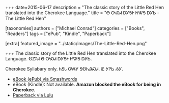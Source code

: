 +++
date=2015-06-17
description = "The classic story of the Little Red Hen translated into the Cherokee Language."
title = "Ꮎ ᎤᏍᏗ ᎠᎩᎦᎨ ᏥᏔᎦ ᎠᎩᏏ - The Little Red Hen"

[taxonomies]
authors = ["Michael Conrad"]
categories = ["Books", "Readers"]
tags = ["ePub", "Kindle", "Paperback"]

[extra]
featured_image = "../static/images/The-Little-Red-Hen.png"

+++
The classic story of the Little Red Hen translated into the Cherokee Language.
ᎧᏃᎮᏗ Ꮎ ᎤᏍᏗ ᎠᎩᎦᎨ ᏥᏔᎦ ᎠᎩᏏ.
<!-- more -->
Cherokee Syllabary only.
ᏂᎦᏓ ᏣᎳᎩ ᎦᏬᏂᎯᏍᏗ. ᎥᏝ ᎩᎵᏏ ᏱᎩ. 

* [eBook (ePub) via Smashwords](https://www.smashwords.com/books/view/551567)
* eBook (Kindle): Not available. **Amazon blocked the eBook for being in Cherokee.**
* [Paperback via Lulu](http://www.lulu.com/shop/michael-joyner/na-usdi-agigage-jitaga-agisi-the-little-red-hen/paperback/product-22253822.html)